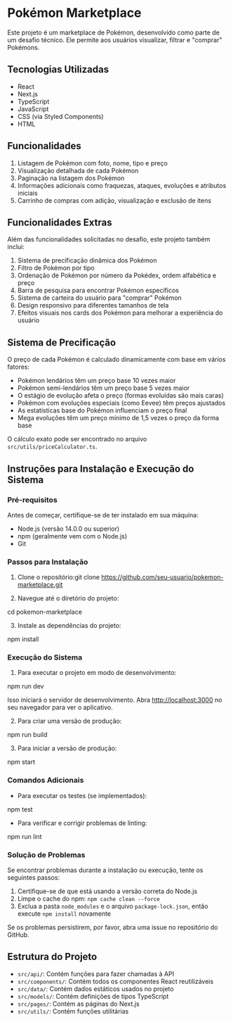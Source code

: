 # Pokémon Marketplace

Este projeto é um marketplace de Pokémon, desenvolvido como parte de um desafio técnico. Ele permite aos usuários visualizar, filtrar e "comprar" Pokémons.

## Tecnologias Utilizadas

- React
- Next.js
- TypeScript
- JavaScript
- CSS (via Styled Components)
- HTML

## Funcionalidades

1. Listagem de Pokémon com foto, nome, tipo e preço
2. Visualização detalhada de cada Pokémon
3. Paginação na listagem dos Pokémon
4. Informações adicionais como fraquezas, ataques, evoluções e atributos iniciais
5. Carrinho de compras com adição, visualização e exclusão de itens

## Funcionalidades Extras

Além das funcionalidades solicitadas no desafio, este projeto também inclui:

1. Sistema de precificação dinâmica dos Pokémon
2. Filtro de Pokémon por tipo
3. Ordenação de Pokémon por número da Pokédex, ordem alfabética e preço
4. Barra de pesquisa para encontrar Pokémon específicos
5. Sistema de carteira do usuário para "comprar" Pokémon
6. Design responsivo para diferentes tamanhos de tela
7. Efeitos visuais nos cards dos Pokémon para melhorar a experiência do usuário

## Sistema de Precificação

O preço de cada Pokémon é calculado dinamicamente com base em vários fatores:

- Pokémon lendários têm um preço base 10 vezes maior
- Pokémon semi-lendários têm um preço base 5 vezes maior
- O estágio de evolução afeta o preço (formas evoluídas são mais caras)
- Pokémon com evoluções especiais (como Eevee) têm preços ajustados
- As estatísticas base do Pokémon influenciam o preço final
- Mega evoluções têm um preço mínimo de 1,5 vezes o preço da forma base

O cálculo exato pode ser encontrado no arquivo `src/utils/priceCalculator.ts`.

## Instruções para Instalação e Execução do Sistema

### Pré-requisitos

Antes de começar, certifique-se de ter instalado em sua máquina:

- Node.js (versão 14.0.0 ou superior)
- npm (geralmente vem com o Node.js)
- Git

### Passos para Instalação

1. Clone o repositório:git clone https://github.com/seu-usuario/pokemon-marketplace.git

2. Navegue até o diretório do projeto:

cd pokemon-marketplace

3. Instale as dependências do projeto:

npm install

### Execução do Sistema

1. Para executar o projeto em modo de desenvolvimento:

npm run dev

Isso iniciará o servidor de desenvolvimento. Abra [http://localhost:3000](http://localhost:3000) no seu navegador para ver o aplicativo.

2. Para criar uma versão de produção:

npm run build

3. Para iniciar a versão de produção:

npm start

### Comandos Adicionais

- Para executar os testes (se implementados):

npm test

- Para verificar e corrigir problemas de linting:

npm run lint

### Solução de Problemas

Se encontrar problemas durante a instalação ou execução, tente os seguintes passos:

1. Certifique-se de que está usando a versão correta do Node.js
2. Limpe o cache do npm: `npm cache clean --force`
3. Exclua a pasta `node_modules` e o arquivo `package-lock.json`, então execute `npm install` novamente

Se os problemas persistirem, por favor, abra uma issue no repositório do GitHub.

## Estrutura do Projeto

- `src/api/`: Contém funções para fazer chamadas à API
- `src/components/`: Contém todos os componentes React reutilizáveis
- `src/data/`: Contém dados estáticos usados no projeto
- `src/models/`: Contém definições de tipos TypeScript
- `src/pages/`: Contém as páginas do Next.js
- `src/utils/`: Contém funções utilitárias


